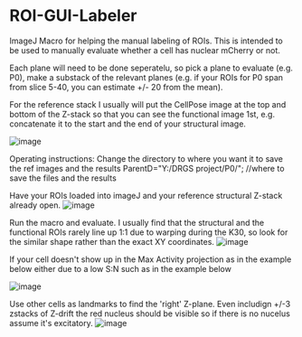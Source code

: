 # ROI-GUI-Labeler
ImageJ Macro for helping the manual labeling of ROIs. This is intended to be used to manually evaluate whether a cell has nuclear mCherry or not. 

Each plane will need to be done seperatelu, so pick a plane to evaluate (e.g. P0), make a substack of the relevant planes (e.g. if your ROIs for P0 span from slice 5-40, you can estimate +/- 20 from the mean).

For the reference stack I usually will put the CellPose image at the top and bottom of the Z-stack so that you can see the functional image 1st, e.g. concatenate it to the start and the end of your structural image.

![image](https://github.com/cawarwick/ROI-GUI-Labeler/assets/81972652/e16b68ee-ed3d-465a-b663-e1f612bb2fd7)


Operating instructions:
Change the directory to where you want it to save the ref images and the results
ParentD="Y:/DRGS project/P0/"; //where to save the files and the results

Have your ROIs loaded into imageJ and your reference structural Z-stack already open.
![image](https://github.com/cawarwick/ROI-GUI-Labeler/assets/81972652/504505b4-8ada-4d27-a0c0-9d324b18031d)

Run the macro and evaluate. I usually find that the structural and the functional ROIs rarely line up 1:1 due to warping during the K30, so look for the similar shape rather than the exact XY coordinates.
![image](https://github.com/cawarwick/ROI-GUI-Labeler/assets/81972652/5aae1d92-b25b-4016-9f4e-5cced2482b34)

If your cell doesn't show up in the Max Activity projection as in the example below either due to a low S:N such as in the example below

![image](https://github.com/cawarwick/ROI-GUI-Labeler/assets/81972652/3964e38f-5919-4867-ac69-3132ada6b900)

Use other cells as landmarks to find the 'right' Z-plane. Even includign +/-3 zstacks of Z-drift the red nucleus should be visible so if there is no nucelus assume it's excitatory.
![image](https://github.com/cawarwick/ROI-GUI-Labeler/assets/81972652/ad5dbfa6-16c7-4356-bf74-f1b08a57ec9f)

